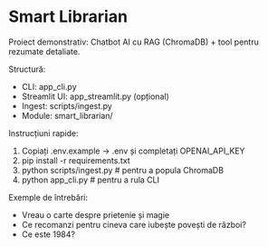 # Smart Librarian

Proiect demonstrativ: Chatbot AI cu RAG (ChromaDB) + tool pentru rezumate detaliate.

Structură:
- CLI: app_cli.py
- Streamlit UI: app_streamlit.py (opțional)
- Ingest: scripts/ingest.py
- Module: smart_librarian/

Instrucțiuni rapide:
1. Copiați .env.example -> .env și completați OPENAI_API_KEY
2. pip install -r requirements.txt
3. python scripts/ingest.py # pentru a popula ChromaDB
4. python app_cli.py # pentru a rula CLI

Exemple de întrebări:
- Vreau o carte despre prietenie și magie
- Ce recomanzi pentru cineva care iubește povești de război?
- Ce este 1984?
